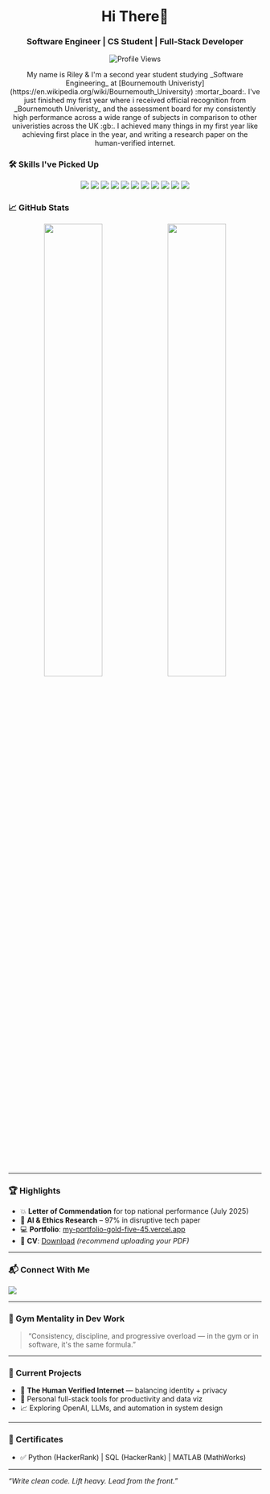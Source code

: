 

<h1 align="center">Hi There👋</h1>
<h3 align="center">Software Engineer | CS Student | Full-Stack Developer</h3>

<p align="center">
  <img src="https://komarev.com/ghpvc/?username=xmrenigmax&label=Profile%20views&color=0e75b6&style=flat" alt="Profile Views"/>
</p>


<div align="center">
My name is Riley & I'm a second year student studying _Software Engineering_ at [Bournemouth Univeristy](https://en.wikipedia.org/wiki/Bournemouth_University) :mortar_board:. I've just finished my first year where i received official recognition from _Bournemouth Univeristy_ and the assessment board for my consistently high performance across a wide range of subjects in comparison to other univeristies across the UK :gb:. I achieved many things in my first year like achieving first place in the year, and writing a research paper on the human-verified internet.

</div>


### 🛠️ Skills I've Picked Up

<p align="center">
  <img src="https://img.shields.io/badge/Python-3776AB?style=flat&logo=python&logoColor=white"/>
  <img src="https://img.shields.io/badge/SQL-003B57?style=flat&logo=mysql&logoColor=white"/>
  <img src="https://img.shields.io/badge/JavaScript-F7DF1E?style=flat&logo=javascript&logoColor=black"/>
  <img src="https://img.shields.io/badge/HTML5-E34F26?style=flat&logo=html5&logoColor=white"/>
  <img src="https://img.shields.io/badge/CSS3-1572B6?style=flat&logo=css3&logoColor=white"/>
  <img src="https://img.shields.io/badge/React-61DAFB?style=flat&logo=react&logoColor=black"/>
  <img src="https://img.shields.io/badge/Node.js-339933?style=flat&logo=node.js&logoColor=white"/>
  <img src="https://img.shields.io/badge/TypeScript-3178C6?style=flat&logo=typescript&logoColor=white"/>
  <img src="https://img.shields.io/badge/Git-F05032?style=flat&logo=git&logoColor=white"/>
  <img src="https://img.shields.io/badge/PostgreSQL-4169E1?style=flat&logo=postgresql&logoColor=white"/>
    <img src="https://img.shields.io/badge/Java-007396?style=flat&logo=java&logoColor=white"/>
</p>

### 📈 GitHub Stats

<p align="center">
  <img src="https://github-readme-stats.vercel.app/api?username=xmrenigmax&show_icons=true&theme=tokyonight" width="48%"/>
  <img src="https://github-readme-streak-stats.herokuapp.com/?user=xmrenigmax&theme=tokyonight" width="48%"/>
</p>

---

### 🏆 Highlights

- 💥 **Letter of Commendation** for top national performance (July 2025)
- 🧠 **AI & Ethics Research** – 97% in disruptive tech paper
- 💻 **Portfolio**: [my-portfolio-gold-five-45.vercel.app](https://my-portfolio-gold-five-45.vercel.app/)
- 📃 **CV**: [Download](https://my-portfolio-gold-five-45.vercel.app/Resume.pdf) *(recommend uploading your PDF)*

---

### 📬 Connect With Me

<a href="https://github.com/RileyJordan">
    <picture>
        <source
        srcset="https://readme-stats-git-main-xmrenigmaxs-projects.vercel.app/api?username=RileyJordan&show_icons=true&theme=vue-dark&hide_border=true"
        media="(prefers-color-scheme: dark)"
        />
        <source
        srcset="https://readme-stats-git-main-xmrenigmaxs-projects.vercel.app/api?username=RileyJordan&show_icons=true&theme=vue&hide_border=true"
        media="(prefers-color-scheme: light), (prefers-color-scheme: no-preference)"
        />
        <img src="https://readme-stats-git-main-xmrenigmaxs-projects.vercel.app/api?username=RileyJordan&show_icons=true&theme=vue&hide_border=true"/>
    </picture>
</a>

---

### 💪 Gym Mentality in Dev Work

> “Consistency, discipline, and progressive overload — in the gym or in software, it's the same formula.”

---

### 🚧 Current Projects

- 🧪 **The Human Verified Internet** — balancing identity + privacy
- 🔧 Personal full-stack tools for productivity and data viz
- 📈 Exploring OpenAI, LLMs, and automation in system design

---

### 📜 Certificates

- ✅ Python (HackerRank) | SQL (HackerRank) | MATLAB (MathWorks)

---

_“Write clean code. Lift heavy. Lead from the front.”_

